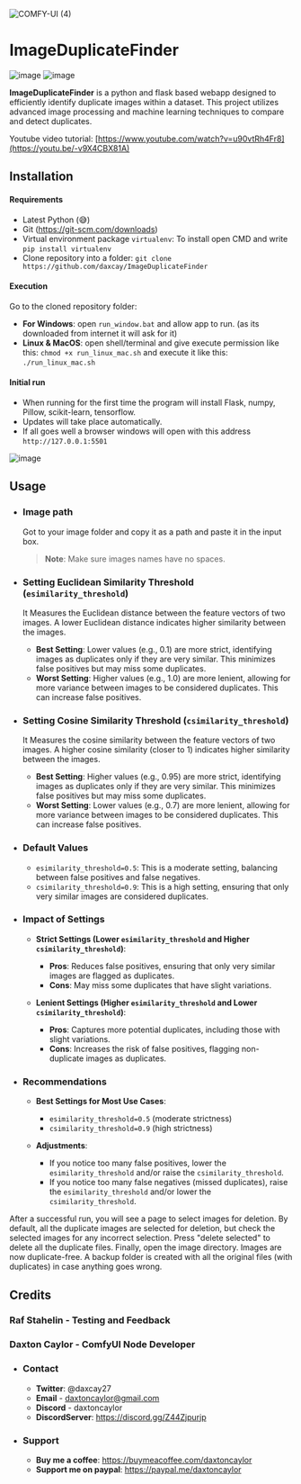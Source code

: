 
![COMFY-UI (4)](https://github.com/daxcay/ImageDuplicateFinder/assets/164315771/39d8151a-b234-4fd5-b65d-2291a96585ff)

# ImageDuplicateFinder

![image](https://img.shields.io/badge/version-1.1.0-green) ![image](https://img.shields.io/badge/last_update-July_2024-green)

**ImageDuplicateFinder** is a python and flask based webapp designed to efficiently identify duplicate images within a dataset. This project utilizes advanced image processing and machine learning techniques to compare and detect duplicates.

Youtube video tutorial: [https://www.youtube.com/watch?v=u90vtRh4Fr8](https://youtu.be/-v9X4CBX81A)

## Installation

  #### Requirements
  
  - Latest Python (😅)
  - Git (https://git-scm.com/downloads)
  - Virtual environment package `virtualenv`: To install open CMD and write `pip install virtualenv`    
  - Clone repository into a folder: `git clone https://github.com/daxcay/ImageDuplicateFinder`

  #### Execution

  Go to the cloned repository folder: 

  - **For Windows**: open `run_window.bat` and allow app to run. (as its downloaded from internet it will ask for it)
  - **Linux & MacOS**: open shell/terminal and give execute permission like this: `chmod +x run_linux_mac.sh` and execute it like this: `./run_linux_mac.sh`

  #### Initial run
  - When running for the first time the program will install Flask, numpy, Pillow, scikit-learn, tensorflow.  
  - Updates will take place automatically.
  - If all goes well a browser windows will open with this address `http://127.0.0.1:5501`

  ![image](https://github.com/daxcay/ImageDuplicateFinder/assets/164315771/19919300-bfbb-4d45-8b72-dba08e4a0510)

## Usage

  - ### Image path

    Got to your image folder and copy it as a path and paste it in the input box.

    > **Note**: Make sure images names have no spaces.
  
  - ### Setting Euclidean Similarity Threshold (`esimilarity_threshold`)
  
    It Measures the Euclidean distance between the feature vectors of two images. A lower Euclidean distance indicates higher similarity between the images.
      
    - **Best Setting**: Lower values (e.g., 0.1) are more strict, identifying images as duplicates only if they are very similar. This minimizes false positives but may miss some duplicates.
    - **Worst Setting**: Higher values (e.g., 1.0) are more lenient, allowing for more variance between images to be considered duplicates. This can increase false positives.
    
  - ### Setting Cosine Similarity Threshold (`csimilarity_threshold`)
  
    It Measures the cosine similarity between the feature vectors of two images. A higher cosine similarity (closer to 1) indicates higher similarity between the images.
      
    - **Best Setting**: Higher values (e.g., 0.95) are more strict, identifying images as duplicates only if they are very similar. This minimizes false positives but may miss some duplicates.
    - **Worst Setting**: Lower values (e.g., 0.7) are more lenient, allowing for more variance between images to be considered duplicates. This can increase false positives.

  - ### Default Values
  
    - `esimilarity_threshold=0.5`: This is a moderate setting, balancing between false positives and false negatives.
    - `csimilarity_threshold=0.9`: This is a high setting, ensuring that only very similar images are considered duplicates.
  
  - ### Impact of Settings
  
    - **Strict Settings (Lower `esimilarity_threshold` and Higher `csimilarity_threshold`)**:
      - **Pros**: Reduces false positives, ensuring that only very similar images are flagged as duplicates.
      - **Cons**: May miss some duplicates that have slight variations.
        
    - **Lenient Settings (Higher `esimilarity_threshold` and Lower `csimilarity_threshold`)**:
      - **Pros**: Captures more potential duplicates, including those with slight variations.
      - **Cons**: Increases the risk of false positives, flagging non-duplicate images as duplicates.
  
  - ### Recommendations
  
    - **Best Settings for Most Use Cases**: 
      - `esimilarity_threshold=0.5` (moderate strictness)
      - `csimilarity_threshold=0.9` (high strictness)
    
    - **Adjustments**: 
      - If you notice too many false positives, lower the `esimilarity_threshold` and/or raise the `csimilarity_threshold`.
      - If you notice too many false negatives (missed duplicates), raise the `esimilarity_threshold` and/or lower the `csimilarity_threshold`.

After a successful run, you will see a page to select images for deletion. By default, all the duplicate images are selected for deletion, but check the selected images for any incorrect selection. Press "delete selected" to delete all the duplicate files. Finally, open the image directory. Images are now duplicate-free. A backup folder is created with all the original files (with duplicates) in case anything goes wrong.

## Credits

### Raf Stahelin - Testing and Feedback

### Daxton Caylor - ComfyUI Node Developer 
  - ### Contact
     - **Twitter**: @daxcay27
     - **Email** - daxtoncaylor@gmail.com
     - **Discord** - daxtoncaylor
     - **DiscordServer**: https://discord.gg/Z44Zjpurjp
    
  - ### Support
     - **Buy me a coffee**: https://buymeacoffee.com/daxtoncaylor
     - **Support me on paypal**: https://paypal.me/daxtoncaylor
